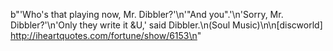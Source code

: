 b"'Who's that playing now, Mr. Dibbler?'\n'&quot;And you&quot;.'\n'Sorry, Mr. Dibbler?'\n'Only they write it &amp;U,' said Dibbler.\n(Soul Music)\n\n[discworld] http://iheartquotes.com/fortune/show/6153\n"